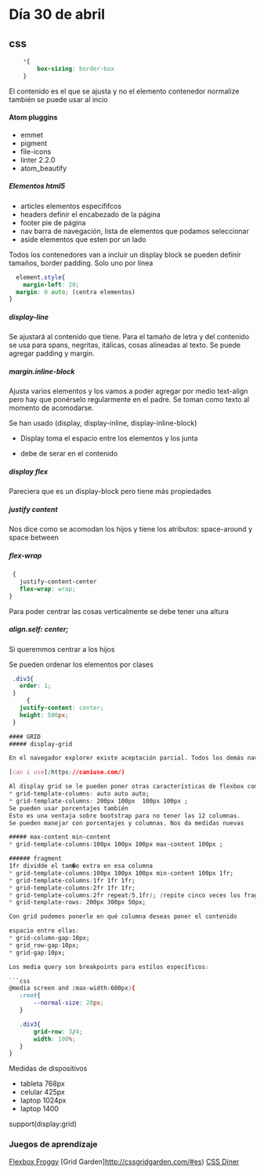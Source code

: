 
# Día 30 de abril

## css

```CSS
    *{
        box-sizing: border-box
    }  
```
El contenido es el que se ajusta y no el elemento contenedor normalize también se puede usar  al incio

#### Atom pluggins
* emmet
* pigment
* file-icons
* linter 2.2.0
* atom_beautify

##### Elementos html5
* articles elementos específifcos
* headers definir el encabezado de la página
* footer pie de página
* nav barra de navegación, lista de elementos que podamos seleccionar
* aside elementos que esten por un lado

Todos los contenedores van a incluir un display block se pueden definir tamaños, border padding. Solo uno por línea

```css
  element.style{
	margin-left: 20;
  margin: 0 auto; (centra elementos)
}
```
##### display-line
Se ajustará al contenido que tiene. Para el tamaño de letra y del contenido se usa para spans, negritas, itálicas, cosas
alineadas al texto. Se puede agregar padding y margin.

##### margin.inline-block
Ajusta varios elementos y los vamos a poder agregar por medio text-align pero hay que ponérselo regularmente en el padre.
Se toman como texto al momento de acomodarse.

Se han usado (display, display-inline, display-inline-block)

* Display toma el espacio entre los elementos y los junta
<div></div>
<div></div>

* debe de serar en el contenido
<div></div><div></div>

##### display flex
Pareciera que es un display-block pero tiene más propiedades

##### justify content
Nos dice como se acomodan los hijos y tiene los atributos: space-around y space between

##### flex-wrap
```css
 {
   justify-content-center
   flex-wrap: wrap;
}
```
Para poder centrar las cosas verticalmente se debe tener una altura

##### align.self: center;

Si queremmos centrar a los hijos

Se pueden ordenar los elementos por clases

 ```CSS
  .div3{
    order: 1;
  }
      {
    justify-content: center;
    height: 500px;
  }

#### GRID
##### display-grid

En el navegador explorer existe aceptación parcial. Todos los demás navegadores lo aceptan. Con safari versión 10 no lo soportan y firefox 55. Para revisar poder revisar si las funcionalidades las soportan los navegadores podemos consultar::after

[can i use](https://caniuse.com/)

Al display grid se le pueden poner otras características de flexbox como:
* grid-template-columns: auto auto auto;
* grid-template-columns: 200px 100px  100px 100px ;
Se pueden usar porcentajes también
Esto es una ventaja sobre bootstrap para no tener las 12 columnas.
Se pueden manejar con porcentajes y columnas. Nos da medidas nuevas

##### max-content min-content
* grid-template-columns:100px 100px 100px max-content 100px ;

###### fragment
1fr dividde el tam�o extra en esa columna
* grid-template-columns:100px 100px 100px min-content 100px 1fr;
* grid-template-columns:1fr 1fr 1fr;
* grid-template-columns:2fr 1fr 1fr;
* grid-template-columns:2fr repeat(5,1fr); (repite cinco veces los fragments)
* grid-template-rows: 200px 300px 50px;

Con grid podemos ponerle en qué columna deseas poner el contenido

espacio entre ellas:
* grid-column-gap:10px;
* grid_row-gap:10px;
* grid-gap:10px;  

Los media query son breakpoints para estílos específicos:

```css
@media screen and (max-width:600px){
    :root{
        --normal-size: 20px;
    }

    .div3{
        grid-row: 3/4;
        width: 100%;
    }
}
```

Medidas de dispositivos
* tableta 768px
* celular 425px
* laptop 1024px
* laptop 1400

support(display:grid)

### Juegos de aprendizaje
[Flexbox Froggy](https://flexboxfroggy.com/#es)
[Grid Garden]http://cssgridgarden.com/#es)
[CSS Diner](https://flukeout.github.io/)
